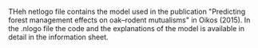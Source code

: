 THeh netlogo file contains the model used in the publication "Predicting forest management effects on oak–rodent mutualisms" in Oikos (2015). 
In the .nlogo file the code and the explanations of the model is available in detail in the information sheet. 
